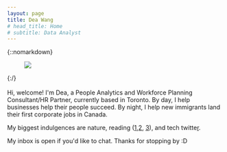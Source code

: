 ```yaml
---
layout: page
title: Dea Wang
# head_title: Home
# subtitle: Data Analyst
---
```


<div class="pretty-links">

{::nomarkdown} 
<figure class="site-profile">
    <img src="{{ site.baseurl }}/assets/img/profile.jpg">
</figure>
{:/}

<div class="lead lead-about">
    
<br> 
Hi, welcome! I'm Dea, a People Analytics and Workforce Planning Consultant/HR Partner, currently based in Toronto. By day, I help businesses help their people succeed. By night, I help new immigrants land their first corporate jobs in Canada. <br> 

My biggest indulgences are nature, reading ([1](https://scholar.google.com/citations?view_op=view_citation&hl=en&user=cL23w-4AAAAJ&citation_for_view=cL23w-4AAAAJ:lK9BDNCuzFgC),[2](https://themorningnews.org/article/the-high-is-always-the-pain-and-the-pain-is-always-the-high), [3](http://www.paulgraham.com/love.html)), and tech twitte[r](twitter.com/deawyk/likes).
    
My inbox is open if you'd like to chat. Thanks for stopping by :D
</div>


</div>
